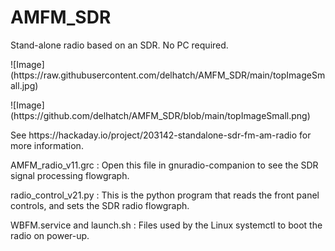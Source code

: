 # AMFM_SDR
<p>Stand-alone radio based on an SDR. No PC required.</p>
<p>![Image](https://raw.githubusercontent.com/delhatch/AMFM_SDR/main/topImageSmall.jpg)</p>
<p>![Image](https://github.com/delhatch/AMFM_SDR/blob/main/topImageSmall.png)</p>
<p>See https://hackaday.io/project/203142-standalone-sdr-fm-am-radio for more information.</p>
<p>AMFM_radio_v11.grc : Open this file in gnuradio-companion to see the SDR signal processing flowgraph.</p>
<p>radio_control_v21.py : This is the python program that reads the front panel controls, and sets the SDR radio flowgraph.</p>
<p>WBFM.service and launch.sh : Files used by the Linux systemctl to boot the radio on power-up.</p>
